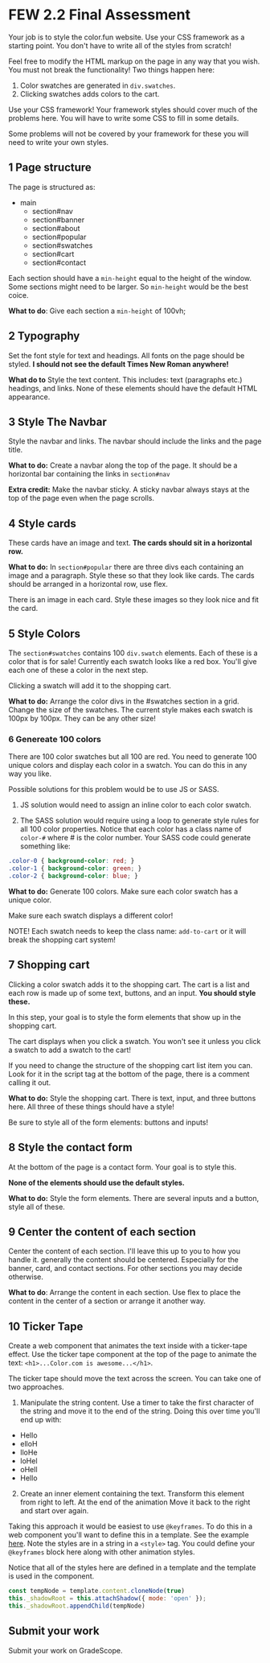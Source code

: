 # FEW 2.2 Final Assessment 

Your job is to style the color.fun website. Use your CSS framework as a starting point. You don't have to write all of the styles from scratch!

Feel free to modify the HTML markup on the page in any way that you wish. You must not break the functionality! Two things happen here: 

1. Color swatches are generated in `div.swatches`. 
2. Clicking swatches adds colors to the cart. 

Use your CSS framework! Your framework styles should cover much of the problems here. You will have to write some CSS to fill in some details.

Some problems will not be covered by your framework for these you will need to write your own styles. 

## 1 Page structure

The page is structured as: 

- main
	- section#nav
	- section#banner
	- section#about
	- section#popular
	- section#swatches
	- section#cart
	- section#contact

Each section should have a `min-height` equal to the height of the window. Some sections might need to be larger. So `min-height` would be the best coice. 

**What to do**: Give each section a `min-height` of 100vh;

## 2 Typography

Set the font style for text and headings. All fonts on the page should be styled. **I should not see the default Times New Roman anywhere!** 

**What do to** Style the text content. This includes: text (paragraphs etc.) headings, and links. None of these elements should have the default HTML appearance. 

## 3 Style The Navbar 

Style the navbar and links. The navbar should include the links and the page title.

**What to do:** Create a navbar along the top of the page. It should be a horizontal bar containing the links in `section#nav`

**Extra credit:** Make the navbar sticky. A sticky navbar always stays at the top of the page even when the page scrolls. 

## 4 Style cards 

These cards have an image and text. **The cards should sit in a horizontal row.** 

**What to do:** In `section#popular` there are three divs each containing an image and a paragraph. Style these so that they look like cards. The cards should be arranged in a horizontal row, use flex. 

There is an image in each card. Style these images so they look nice and fit the card. 

## 5 Style Colors

The `section#swatches` contains 100 `div.swatch` elements. Each of these is a color that is for sale! Currently each swatch looks like a red box. You'll give each one of these a color in the next step. 

Clicking a swatch will add it to the shopping cart. 

**What to do:** Arrange the color divs in the #swatches section in a grid. Change the size of the swatches. The current style makes each swatch is 100px by 100px. They can be any other size! 

### 6 Genereate 100 colors

There are 100 color swatches but all 100 are red. You need to generate 100 unique colors and display each color in a swatch. You can do this in any way you like. 

Possible solutions for this problem would be to use JS or SASS. 

1) JS solution would need to assign an inline color to each color swatch. 

2) The SASS solution would require using a loop to generate style rules for all 100 color properties. Notice that each color has a class name of `color-#` where # is the color number. Your SASS code could generate something like:  

```CSS
.color-0 { background-color: red; }
.color-1 { background-color: green; }
.color-2 { background-color: blue; }
```

**What to do:** Generate 100 colors. Make sure each color swatch has a unique color. 

Make sure each swatch displays a different color! 

NOTE! Each swatch needs to keep the class name: `add-to-cart` or it will break the shopping cart system! 

## 7 Shopping cart 

Clicking a color swatch adds it to the shopping cart. The cart is a list and each row is made up of some text, buttons, and an input. **You should style these.**

In this step, your goal is to style the form elements that show up in the shopping cart. 

The cart displays when you click a swatch. You won't see it unless you click a swatch to add a swatch to the cart! 

If you need to change the structure of the shopping cart list item you can. Look for it in the script tag at the bottom of the page, there is a comment calling it out. 

**What to do:** Style the shopping cart. There is text, input, and three buttons here. All three of these things should have a style! 

Be sure to style all of the form elements: buttons and inputs!

## 8 Style the contact form

At the bottom of the page is a contact form. Your goal is to style this. 

**None of the elements should use the default styles.**

**What to do:** Style the form elements. There are several inputs and a button, style all of these.

## 9 Center the content of each section

Center the content of each section. I'll leave this up to you to how you handle it. generally the content should be centered. Especially for the banner, card, and contact sections. For other sections you may decide otherwise. 

**What to do**: Arrange the content in each section. Use flex to place the content in the center of a section or arrange it another way.

## 10 Ticker Tape 

Create a web component that animates the text inside with a ticker-tape effect. Use the ticker tape component at the top of the page to animate the text: `<h1>...Color.com is awesome...</h1>`. 

The ticker tape should move the text across the screen. You can take one of two approaches. 

1) Manipulate the string content. Use a timer to take the first character of the string and move it to the end of the string. Doing this over time you'll end up with: 

- Hello
- elloH
- lloHe
- loHel
- oHell
- Hello

2) Create an inner element containing the text. Transform this element from right to left. At the end of the animation Move it back to the right and start over again.

Taking this approach it would be easiest to use `@keyframes`. To do this in a web component you'll want to define this in a template. See the example [here](https://github.com/Make-School-Labs/simple-component/blob/master/simple-components-templates/01-counter-template/fancy-counter.js). Note the styles are in a string in a `<style>` tag. You could define your `@keyframes` block here along with other animation styles.

Notice that all of the styles here are defined in a template and the template is used in the component. 

```js
const tempNode = template.content.cloneNode(true)
this._shadowRoot = this.attachShadow({ mode: 'open' });
this._shadowRoot.appendChild(tempNode)
```

## Submit your work

Submit your work on GradeScope. 

